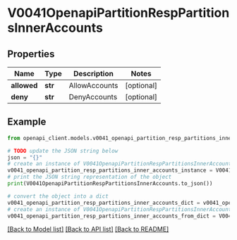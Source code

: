 # V0041OpenapiPartitionRespPartitionsInnerAccounts


## Properties

Name | Type | Description | Notes
------------ | ------------- | ------------- | -------------
**allowed** | **str** | AllowAccounts | [optional] 
**deny** | **str** | DenyAccounts | [optional] 

## Example

```python
from openapi_client.models.v0041_openapi_partition_resp_partitions_inner_accounts import V0041OpenapiPartitionRespPartitionsInnerAccounts

# TODO update the JSON string below
json = "{}"
# create an instance of V0041OpenapiPartitionRespPartitionsInnerAccounts from a JSON string
v0041_openapi_partition_resp_partitions_inner_accounts_instance = V0041OpenapiPartitionRespPartitionsInnerAccounts.from_json(json)
# print the JSON string representation of the object
print(V0041OpenapiPartitionRespPartitionsInnerAccounts.to_json())

# convert the object into a dict
v0041_openapi_partition_resp_partitions_inner_accounts_dict = v0041_openapi_partition_resp_partitions_inner_accounts_instance.to_dict()
# create an instance of V0041OpenapiPartitionRespPartitionsInnerAccounts from a dict
v0041_openapi_partition_resp_partitions_inner_accounts_from_dict = V0041OpenapiPartitionRespPartitionsInnerAccounts.from_dict(v0041_openapi_partition_resp_partitions_inner_accounts_dict)
```
[[Back to Model list]](../README.md#documentation-for-models) [[Back to API list]](../README.md#documentation-for-api-endpoints) [[Back to README]](../README.md)


